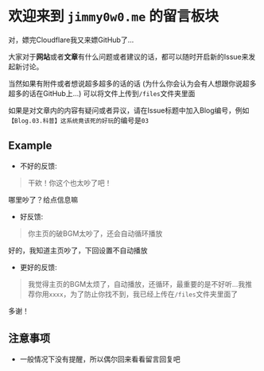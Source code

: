 # 欢迎来到 `jimmy0w0.me` 的留言板块

对，嫖完Cloudflare我又来嫖GitHub了...

大家对于**网站**或者**文章**有什么问题或者建议的话，都可以随时开启新的Issue来发起新讨论。

当然如果有附件或者想说超多超多的话的话 (为什么你会认为会有人想跟你说超多超多的话在GitHub上...) 可以将文件上传到`/files`文件夹里面

如果是对文章内的内容有疑问或者异议，请在Issue标题中加入Blog编号，例如`【Blog.03.科普】这系统竟该死的好玩`的编号是`03`


## Example

- 不好的反馈:

> 干欸！你这个也太吵了吧！

哪里吵了？给点信息嘛

- 好反馈:

> 你主页的破BGM太吵了，还会自动循环播放

好的，我知道主页吵了，下回设置不自动播放

- 更好的反馈:

> 我觉得主页的BGM太烦了，自动播放，还循环，最重要的是不好听...我推荐你用`xxxx`，为了防止你找不到，我已经上传在`/files`文件夹里面了

多谢！ 

## 注意事项

- 一般情况下没有提醒，所以偶尔回来看看留言回复吧
